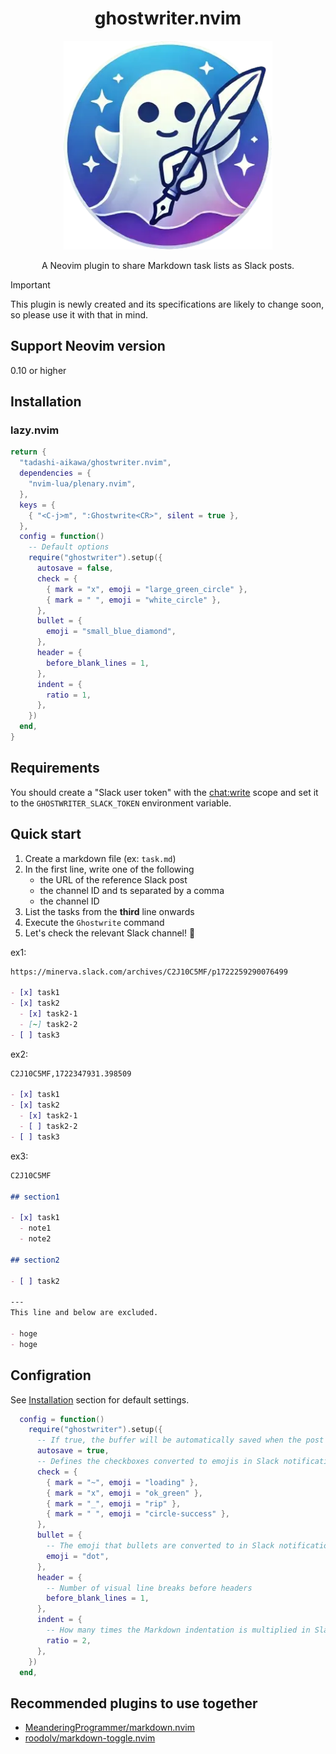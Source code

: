 <div align="center">
    <h1>ghostwriter.nvim</h1>
    <img src="./ghostwriter.webp" width="334" />
    <p>
    <div>A Neovim plugin to share Markdown task lists as Slack posts.</div>
    </p>
</div>

> [!IMPORTANT]
> This plugin is newly created and its specifications are likely to change soon, so please use it with that in mind.

## Support Neovim version

0.10 or higher

## Installation

### lazy.nvim

```lua
return {
  "tadashi-aikawa/ghostwriter.nvim",
  dependencies = {
    "nvim-lua/plenary.nvim",
  },
  keys = {
    { "<C-j>m", ":Ghostwrite<CR>", silent = true },
  },
  config = function()
    -- Default options
    require("ghostwriter").setup({
      autosave = false,
      check = {
        { mark = "x", emoji = "large_green_circle" },
        { mark = " ", emoji = "white_circle" },
      },
      bullet = {
        emoji = "small_blue_diamond",
      },
      header = {
        before_blank_lines = 1,
      },
      indent = {
        ratio = 1,
      },
    })
  end,
}
```

## Requirements

You should create a "Slack user token" with the [chat:write] scope and set it to the `GHOSTWRITER_SLACK_TOKEN` environment variable.

## Quick start

1. Create a markdown file (ex: `task.md`)
2. In the first line, write one of the following
    - the URL of the reference Slack post
    - the channel ID and ts separated by a comma
    - the channel ID
3. List the tasks from the **third** line onwards
4. Execute the `Ghostwrite` command
5. Let's check the relevant Slack channel! 👻

ex1:

```markdown
https://minerva.slack.com/archives/C2J10C5MF/p1722259290076499

- [x] task1
- [x] task2
  - [x] task2-1
  - [~] task2-2
- [ ] task3
```

ex2:

```markdown
C2J10C5MF,1722347931.398509

- [x] task1
- [x] task2
  - [x] task2-1
  - [ ] task2-2
- [ ] task3
```

ex3:

```markdown
C2J10C5MF

## section1

- [x] task1
  - note1
  - note2

## section2

- [ ] task2

---
This line and below are excluded.

- hoge
- hoge

```

## Configration

See [Installation] section for default settings.

```lua
  config = function()
    require("ghostwriter").setup({
      -- If true, the buffer will be automatically saved when the post is successful
      autosave = true,
      -- Defines the checkboxes converted to emojis in Slack notification messages
      check = {
        { mark = "~", emoji = "loading" },
        { mark = "x", emoji = "ok_green" },
        { mark = "_", emoji = "rip" },
        { mark = " ", emoji = "circle-success" },
      },
      bullet = {
        -- The emoji that bullets are converted to in Slack notification messages
        emoji = "dot",
      },
      header = {
        -- Number of visual line breaks before headers
        before_blank_lines = 1,
      },
      indent = {
        -- How many times the Markdown indentation is multiplied in Slack notification messages
        ratio = 2,
      },
    })
  end,
```

## Recommended plugins to use together

- [MeanderingProgrammer/markdown.nvim](https://github.com/MeanderingProgrammer/markdown.nvim)
- [roodolv/markdown-toggle.nvim](https://github.com/roodolv/markdown-toggle.nvim)

[chat:write]: https://api.slack.com/scopes/chat:write
[Installation]: #installation
